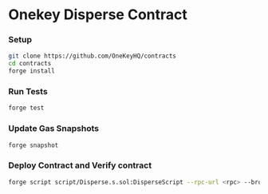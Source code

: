 # Onekey Disperse Contract


### Setup

```sh
git clone https://github.com/OneKeyHQ/contracts
cd contracts
forge install
```

### Run Tests

```sh
forge test
```

### Update Gas Snapshots

```sh
forge snapshot
```

### Deploy Contract and Verify contract

```sh
forge script script/Disperse.s.sol:DisperseScript --rpc-url <rpc> --broadcast --verify --etherscan-api-key <key>
```

